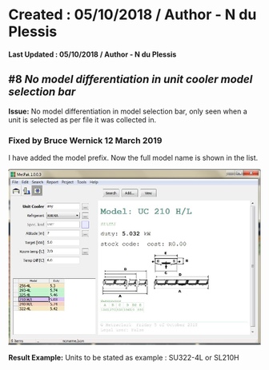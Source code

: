 # Created : 05/10/2018 / Author - N du Plessis
#### Last Updated : 05/10/2018 / Author - N du Plessis

##  #8 **_No model differentiation in unit cooler model selection bar_**

**Issue:** No model differentiation in model selection bar, only seen when a unit is selected as per file it was collected in.


### Fixed by Bruce Wernick 12 March 2019

I have added the model prefix. 
Now the full model name is shown in the list.



![alt text](EvapAll.JPG "No differentiation between models")

**Result Example:** Units to be stated as example : SU322-4L or SL210H
